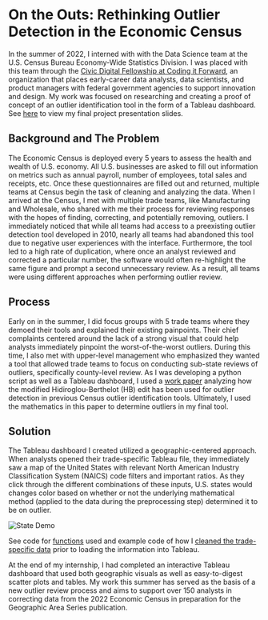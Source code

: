 # On the Outs: Rethinking Outlier Detection in the Economic Census


In the summer of 2022, I interned with with the Data Science team at the U.S. Census Bureau
Economy-Wide Statistics Division. I was placed with this team through the [Civic Digital Fellowship at Coding it Forward](https://www.codingitforward.com/about),
an organization that places early-career data analysts, data scientists, and product managers with federal 
government agencies to support innovation and design. My work was focused on researching 
and creating a proof of concept of an outlier identification tool in the 
form of a Tableau dashboard. See [here](https://github.com/sscott11895/Outlier-Detection-Economic-Census/blob/main/Outlier_Detection_Presentation.pdf) 
to view my final project presentation slides. 

## Background and The Problem
The Economic Census is deployed every 5 years to assess the health and wealth of U.S. economy. All U.S. businesses
are asked to fill out information on metrics such as annual payroll, number of employees, total sales and receipts, etc. 
Once these questionnaires are filled out and returned, multiple teams at Census begin the task of cleaning and analyzing the data.
When I arrived at the Census, I met with multiple trade teams, like Manufacturing and Wholesale, who shared with me their process for 
reviewing responses with the hopes of finding, correcting, and potentially removing, outliers.
I immediately noticed that while all teams had access to a preexisting outlier detection tool developed in 2010, 
nearly all teams had abandoned this tool due to negative user experiences with the interface. Furthermore, the tool led to a 
high rate of duplication, where once an analyst reviewed and corrected a particular number, the software would often 
re-highlight the same figure and prompt a second unnecessary review. As a result, all teams were using different approaches 
when performing outlier review.

## Process
Early on in the summer, I did focus groups with 5 trade teams where they demoed their tools and 
explained their existing painpoints. Their chief complaints centered around the lack of a strong visual that could
help analysts immediately pinpoint the worst-of-the-worst outliers. During this time, I also met with upper-level
management who emphasized they wanted a tool that allowed trade teams to focus on conducting sub-state reviews of outliers,
specifically county-level review. As I was developing a python script as well as a Tableau dashboard, I used a [work paper](http://www.asasrms.org/Proceedings/y2013/files/309457_82715.pdf) 
analyzing how the modified Hidiroglou-Berthelot (HB) edit has been used for outlier detection in previous Census outlier identification tools. 
Ultimately, I used the mathematics in this paper to determine outliers in my final tool. 


## Solution
The Tableau dashboard I created utilized a geographic-centered approach. When analysts opened their trade-specific Tableau file, 
they immediately saw a map of the United States with relevant North American Industry Classification System (NAICS) code filters and important ratios.
As they click through the different combinations of these inputs, U.S. states would changes color based on whether or not the underlying mathematical method (applied to the data during the preprocessing step)
determined it to be on outlier. 

![State Demo]()




See code for [functions]() used and example code of how I [cleaned the trade-specific data]() prior to loading the information into Tableau. 


At the end of my internship, I had completed an interactive Tableau dashboard that used both geographic visuals 
as well as easy-to-digest scatter plots and tables. My work this summer has served as the basis of a new outlier review process and aims to 
support over 150 analysts in correcting data from the 2022 Economic Census in preparation for the 
Geographic Area Series publication. 






